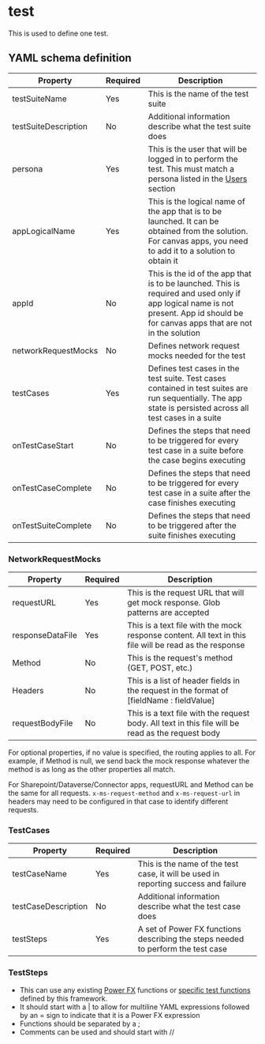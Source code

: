 # test

This is used to define one test.

## YAML schema definition

| Property | Required | Description |
| -- | -- | -- |
| testSuiteName | Yes | This is the name of the test suite |
| testSuiteDescription | No | Additional information describe what the test suite does |
| persona | Yes | This is the user that will be logged in to perform the test. This must match a persona listed in the [Users](./Users.md) section | 
| appLogicalName | Yes | This is the logical name of the app that is to be launched. It can be obtained from the solution. For canvas apps, you need to add it to a solution to obtain it |
| appId | No | This is the id of the app that is to be launched. This is required and used only if app logical name is not present. App id should be for canvas apps that are not in the solution
| networkRequestMocks | No | Defines network request mocks needed for the test |
| testCases | Yes | Defines test cases in the test suite. Test cases contained in test suites are run sequentially. The app state is persisted across all test cases in a suite |
| onTestCaseStart | No | Defines the steps that need to be triggered for every test case in a suite before the case begins executing |
| onTestCaseComplete | No | Defines the steps that need to be triggered for every test case in a suite after the case finishes executing |
| onTestSuiteComplete | No | Defines the steps that need to be triggered after the suite finishes executing |

### NetworkRequestMocks

| Property | Required | Description |
| -- | -- | -- |
| requestURL | Yes | This is the request URL that will get mock response. Glob patterns are accepted |
| responseDataFile | Yes | This is a text file with the mock response content. All text in this file will be read as the response |
| Method | No | This is the request's method (GET, POST, etc.) |
| Headers | No | This is a list of header fields in the request in the format of [fieldName : fieldValue] |
| requestBodyFile | No | This is a text file with the request body. All text in this file will be read as the request body |

For optional properties, if no value is specified, the routing applies to all. For example, if Method is null, we send back the mock response whatever the method is as long as the other properties all match.

For Sharepoint/Dataverse/Connector apps, requestURL and Method can be the same for all requests. `x-ms-request-method` and `x-ms-request-url` in  headers may need to be configured in that case to identify different requests.

### TestCases

| Property | Required | Description |
| -- | -- | -- |
| testCaseName | Yes | This is the name of the test case, it will be used in reporting success and failure |
| testCaseDescription | No | Additional information describe what the test case does |
| testSteps | Yes | A set of Power FX functions describing the steps needed to perform the test case |

### TestSteps

- This can use any existing [Power FX](https://docs.microsoft.com/en-us/power-platform/power-fx/overview) functions or [specific test functions](../PowerFX/README.md) defined by this framework.
- It should start with a | to allow for multiline YAML expressions followed by an = sign to indicate that it is a Power FX expression
- Functions should be separated by a ;
- Comments can be used and should start with //
